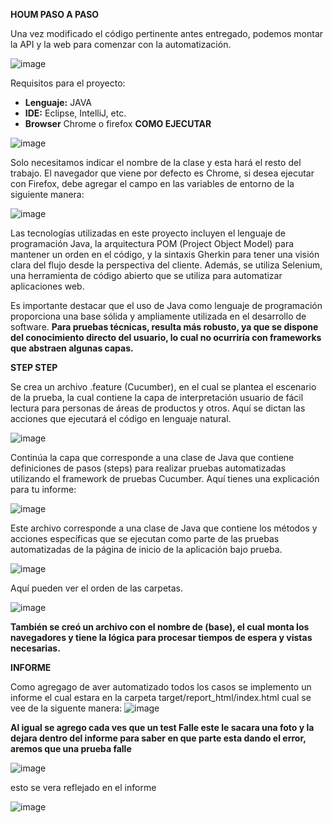 **HOUM PASO A PASO**


Una vez modificado el código pertinente antes entregado, podemos montar la API y la web para comenzar con la automatización.

![image](https://github.com/OliverABV/HoumQa/assets/45653045/38dc302b-cd5b-45ca-ae64-927eec6f46de)

Requisitos para el proyecto:
- **Lenguaje:** JAVA
- **IDE:** Eclipse, IntelliJ, etc.
- **Browser** Chrome o firefox
  **COMO EJECUTAR**

![image](https://github.com/OliverABV/HoumQa/assets/45653045/0c1221f4-69e9-4341-8e68-92e3bacac21c)
  
Solo necesitamos indicar el nombre de la clase y esta hará el resto del trabajo. El navegador que viene por defecto es Chrome, si desea ejecutar con Firefox, debe agregar el campo en las variables de entorno de la siguiente manera:

![image](https://github.com/OliverABV/HoumQa/assets/45653045/eb42c3dd-5aa9-4dbb-929c-951dae4f6c59)



Las tecnologías utilizadas en este proyecto incluyen el lenguaje de programación Java, la arquitectura POM (Project Object Model) para mantener un orden en el código, y la sintaxis Gherkin para tener una visión clara del flujo desde la perspectiva del cliente. Además, se utiliza Selenium, una herramienta de código abierto que se utiliza para automatizar aplicaciones web.

Es importante destacar que el uso de Java como lenguaje de programación proporciona una base sólida y ampliamente utilizada en el desarrollo de software. **Para pruebas técnicas, resulta más robusto, ya que se dispone del conocimiento directo del usuario, lo cual no ocurriría con frameworks que abstraen algunas capas.**

**STEP STEP**

Se crea un archivo .feature (Cucumber), en el cual se plantea el escenario de la prueba, la cual contiene la capa de interpretación usuario de fácil lectura para personas de áreas de productos y otros. Aquí se dictan las acciones que ejecutará el código en lenguaje natural.

![image](https://github.com/OliverABV/HoumQa/assets/45653045/94587b92-b715-49f8-8113-87b2b4719bb1)

Continúa la capa que corresponde a una clase de Java que contiene definiciones de pasos (steps) para realizar pruebas automatizadas utilizando el framework de pruebas Cucumber. Aquí tienes una explicación para tu informe:

![image](https://github.com/OliverABV/HoumQa/assets/45653045/dbe08a40-dabc-402f-ac53-201d0090eea5)


Este archivo corresponde a una clase de Java que contiene los métodos y acciones específicas que se ejecutan como parte de las pruebas automatizadas de la página de inicio de la aplicación bajo prueba.

![image](https://github.com/OliverABV/HoumQa/assets/45653045/8d581846-9cb7-4b3f-81d8-5bd4be4de036)

Aquí pueden ver el orden de las carpetas.

![image](https://github.com/OliverABV/HoumQa/assets/45653045/661730da-bd68-4ba5-872c-295f487c9f1a)

**También se creó un archivo con el nombre de (base), el cual monta los navegadores y tiene la lógica para procesar tiempos de espera y vistas necesarias.**




**INFORME**


Como agregago de aver automatizado todos los casos se implemento un informe el cual estara en la carpeta target/report_html/index.html
cual se vee de la siguente manera:
![image](https://github.com/OliverABV/HoumQa/assets/45653045/63b99e8b-62a1-41f0-b09c-6a8f3f37fe14)

**Al igual se agrego cada ves que un test Falle este le sacara una foto y la dejara dentro del informe para saber en que parte esta dando el error, 
aremos que una prueba falle**

![image](https://github.com/OliverABV/HoumQa/assets/45653045/86c5874e-8de9-4ddb-b88e-eaa3754891bd)

esto se vera reflejado en el informe 

![image](https://github.com/OliverABV/HoumQa/assets/45653045/42e0c19c-7ada-4ca3-9f7e-254b2d5a7dba)





